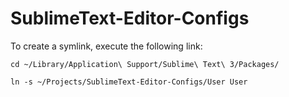 # SublimeText-Editor-Configs

To create a symlink, execute the following link:

`cd ~/Library/Application\ Support/Sublime\ Text\ 3/Packages/`

`ln -s ~/Projects/SublimeText-Editor-Configs/User User`
